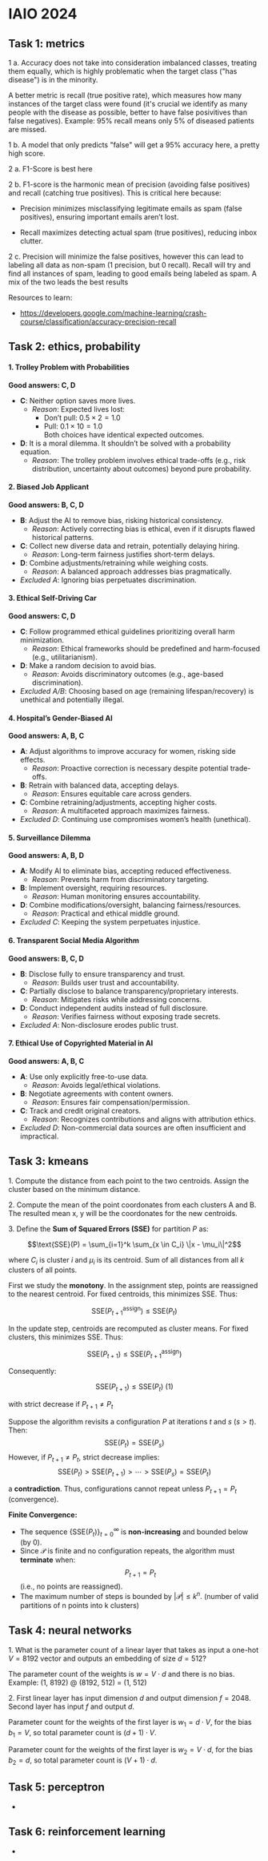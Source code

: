 # IAIO 2024

## Task 1: metrics

1 a. Accuracy does not take into consideration imbalanced classes, treating them equally, which is highly problematic when the target class ("has disease") is in the minority.

A better metric is recall (true positive rate), which measures how many instances of the target class were found (it's crucial we identify as many people with the disease as possible, better to have false posivitives than false negatives). Example: 95% recall means only 5% of diseased patients are missed.

1 b. A model that only predicts "false" will get a 95% accuracy here, a pretty high score.

2 a. F1-Score is best here

2 b. F1-score is the harmonic mean of precision (avoiding false positives) and recall (catching true positives). This is critical here because:

- Precision minimizes misclassifying legitimate emails as spam (false positives), ensuring important emails aren’t lost.

- Recall maximizes detecting actual spam (true positives), reducing inbox clutter.

2 c. Precision will minimize the false positives, however this can lead to labeling all data as non-spam (1 precision, but 0 recall). Recall will try and find all instances of spam, leading to good emails being labeled as spam. A mix of the two leads the best results

Resources to learn:

- https://developers.google.com/machine-learning/crash-course/classification/accuracy-precision-recall

## Task 2: ethics, probability

#### 1. Trolley Problem with Probabilities

**Good answers: C, D**

- **C**: Neither option saves more lives.
  - _Reason_: Expected lives lost:
    - Don’t pull: $0.5 \times 2 = 1.0$
    - Pull: $0.1 \times 10 = 1.0$  
      Both choices have identical expected outcomes.
- **D**: It is a moral dilemma. It shouldn’t be solved with a probability equation.
  - _Reason_: The trolley problem involves ethical trade-offs (e.g., risk distribution, uncertainty about outcomes) beyond pure probability.

#### 2. Biased Job Applicant

**Good answers: B, C, D**

- **B**: Adjust the AI to remove bias, risking historical consistency.
  - _Reason_: Actively correcting bias is ethical, even if it disrupts flawed historical patterns.
- **C**: Collect new diverse data and retrain, potentially delaying hiring.
  - _Reason_: Long-term fairness justifies short-term delays.
- **D**: Combine adjustments/retraining while weighing costs.
  - _Reason_: A balanced approach addresses bias pragmatically.
- _Excluded A_: Ignoring bias perpetuates discrimination.

#### 3. Ethical Self-Driving Car

**Good answers: C, D**

- **C**: Follow programmed ethical guidelines prioritizing overall harm minimization.
  - _Reason_: Ethical frameworks should be predefined and harm-focused (e.g., utilitarianism).
- **D**: Make a random decision to avoid bias.
  - _Reason_: Avoids discriminatory outcomes (e.g., age-based discrimination).
- _Excluded A/B_: Choosing based on age (remaining lifespan/recovery) is unethical and potentially illegal.

#### 4. Hospital’s Gender-Biased AI

**Good answers: A, B, C**

- **A**: Adjust algorithms to improve accuracy for women, risking side effects.
  - _Reason_: Proactive correction is necessary despite potential trade-offs.
- **B**: Retrain with balanced data, accepting delays.
  - _Reason_: Ensures equitable care across genders.
- **C**: Combine retraining/adjustments, accepting higher costs.
  - _Reason_: A multifaceted approach maximizes fairness.
- _Excluded D_: Continuing use compromises women’s health (unethical).

#### 5. Surveillance Dilemma

**Good answers: A, B, D**

- **A**: Modify AI to eliminate bias, accepting reduced effectiveness.
  - _Reason_: Prevents harm from discriminatory targeting.
- **B**: Implement oversight, requiring resources.
  - _Reason_: Human monitoring ensures accountability.
- **D**: Combine modifications/oversight, balancing fairness/resources.
  - _Reason_: Practical and ethical middle ground.
- _Excluded C_: Keeping the system perpetuates injustice.

#### 6. Transparent Social Media Algorithm

**Good answers: B, C, D**

- **B**: Disclose fully to ensure transparency and trust.
  - _Reason_: Builds user trust and accountability.
- **C**: Partially disclose to balance transparency/proprietary interests.
  - _Reason_: Mitigates risks while addressing concerns.
- **D**: Conduct independent audits instead of full disclosure.
  - _Reason_: Verifies fairness without exposing trade secrets.
- _Excluded A_: Non-disclosure erodes public trust.

#### 7. Ethical Use of Copyrighted Material in AI

**Good answers: A, B, C**

- **A**: Use only explicitly free-to-use data.
  - _Reason_: Avoids legal/ethical violations.
- **B**: Negotiate agreements with content owners.
  - _Reason_: Ensures fair compensation/permission.
- **C**: Track and credit original creators.
  - _Reason_: Recognizes contributions and aligns with attribution ethics.
- _Excluded D_: Non-commercial data sources are often insufficient and impractical.

## Task 3: kmeans

1\. Compute the distance from each point to the two centroids. Assign the cluster based on the minimum distance.

2\. Compute the mean of the point coordonates from each clusters A and B. The resulted mean x, y will be the coordonates for the new centroids.

3\. Define the **Sum of Squared Errors (SSE)** for partition $P$ as:

$$\text{SSE}(P) = \sum_{i=1}^k \sum_{x \in C_i} \|x - \mu_i\|^2$$

where $C_i$ is cluster $i$ and $\mu_i$ is its centroid. Sum of all distances from all $k$ clusters of all points.

First we study the **monotony**. In the assignment step, points are reassigned to the nearest centroid. For fixed centroids, this minimizes SSE. Thus:

$$\text{SSE}(P_{t+1}^{\text{assign}}) \leq \text{SSE}(P_t)$$

In the update step, centroids are recomputed as cluster means. For fixed clusters, this minimizes SSE. Thus:

$$\text{SSE}(P_{t+1}) \leq \text{SSE}(P_{t+1}^{\text{assign}})$$

Consequently:

$$\text{SSE}(P_{t+1}) \leq \text{SSE}(P_t) \text{ (1)}$$

with strict decrease if $P_{t+1} \neq P_t$

Suppose the algorithm revisits a configuration $P$ at iterations $t$ and $s$ ($s > t$). Then:  
$$\text{SSE}(P_t) = \text{SSE}(P_s)$$
However, if $P_{t+1} \neq P_t$, strict decrease implies: $$\text{SSE}(P_t) > \text{SSE}(P_{t+1}) > \cdots > \text{SSE}(P_s) = \text{SSE}(P_t)$$

a **contradiction**. Thus, configurations cannot repeat unless $P_{t+1} = P_t$ (convergence).

**Finite Convergence:**

- The sequence $\{\text{SSE}(P_t)\}_{t=0}^\infty$ is **non-increasing** and bounded below (by 0).
- Since $\mathcal{P}$ is finite and no configuration repeats, the algorithm must **terminate** when:  
  $$P_{t+1} = P_t$$
  (i.e., no points are reassigned).
- The maximum number of steps is bounded by $|\mathcal{P}| \leq k^n$. (number of valid partitions of n points into k clusters)

## Task 4: neural networks

1\. What is the parameter count of a linear layer that takes as input a one-hot $V=8192$ vector and outputs an embedding of size $d=512$?

The parameter count of the weights is $w = V \cdot d$ and there is no bias. Example: (1, 8192) @ (8192, 512) = (1, 512)

2\. First linear layer has input dimension $d$ and output dimension $f = 2048$. Second layer has input $f$ and output $d$.

Parameter count for the weights of the first layer is $w_1 = d \cdot V$, for the bias $b_1 = V$, so total parameter count is $(d+1) \cdot V$.

Parameter count for the weights of the first layer is $w_2 = V \cdot d$, for the bias $b_2 = d$, so total parameter count is $(V+1) \cdot d$.

## Task 5: perceptron

-

## Task 6: reinforcement learning

-

